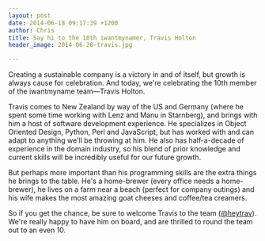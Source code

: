 ```yaml
---
layout: post
date: 2014-06-18 09:17:39 +1200
author: Chris
title: Say hi to the 10th iwantmynamer, Travis Holton
header_image: 2014-06-20-travis.jpg

---
```


Creating a sustainable company is a victory in and of itself, but growth is always cause for celebration. And today, we're celebrating the 10th member of the iwantmyname team—Travis Holton. 

Travis comes to New Zealand by way of the US and Germany (where he spent some time working with Lenz and Manu in Starnberg), and brings with him a host of software development experience. He specializes in Object Oriented Design, Python, Perl and JavaScript, but has worked with and can adapt to anything we'll be throwing at him. He also has half-a-decade of experience in the domain industry, so his blend of prior knowledge and current skills will be incredibly useful for our future growth. 

But perhaps more important than his programming skills are the extra things he brings to the table. He's a home-brewer (every office needs a home-brewer), he lives on a farm near a beach (perfect for company outings) and his wife makes the most amazing goat cheeses and coffee/tea creamers.

So if you get the chance, be sure to welcome Travis to the team ([@heytrav](https://twitter.com/heytrav)). We're really happy to have him on board, and are thrilled to round the team out to an even 10. 